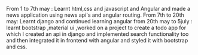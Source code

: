 From 1 to 7th may : Learnt html,css and javascript and Angular and made a news application using news api's and angular routing.
From 7th to 20th may: Learnt django and continued learning angular
from 20th may to 5july : learnt bootstrap ,material ui ,worked on a project to create a todo app for which I created an api in django and implemented search functionality too and then integrated it in frontend with angular and styled it with bootstrap and css. 
